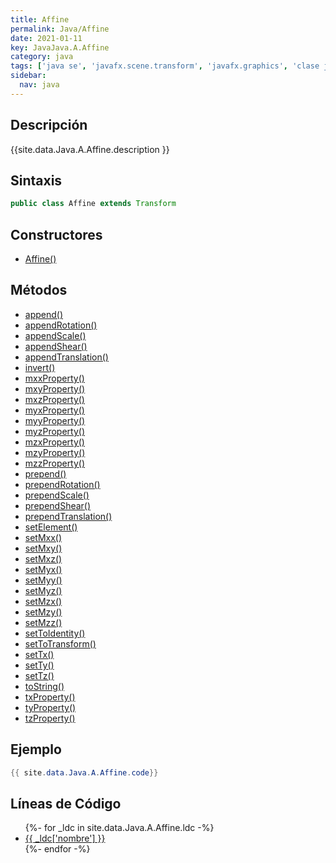 ```yaml
---
title: Affine
permalink: Java/Affine
date: 2021-01-11
key: JavaJava.A.Affine
category: java
tags: ['java se', 'javafx.scene.transform', 'javafx.graphics', 'clase java', 'JavaFX 2.0']
sidebar: 
  nav: java
---
```


## Descripción
{{site.data.Java.A.Affine.description }}

## Sintaxis
~~~java
public class Affine extends Transform
~~~

## Constructores
* [Affine()](/Java/Affine/Affine/)

## Métodos
* [append()](/Java/Affine/append)
* [appendRotation()](/Java/Affine/appendRotation)
* [appendScale()](/Java/Affine/appendScale)
* [appendShear()](/Java/Affine/appendShear)
* [appendTranslation()](/Java/Affine/appendTranslation)
* [invert()](/Java/Affine/invert)
* [mxxProperty()](/Java/Affine/mxxProperty)
* [mxyProperty()](/Java/Affine/mxyProperty)
* [mxzProperty()](/Java/Affine/mxzProperty)
* [myxProperty()](/Java/Affine/myxProperty)
* [myyProperty()](/Java/Affine/myyProperty)
* [myzProperty()](/Java/Affine/myzProperty)
* [mzxProperty()](/Java/Affine/mzxProperty)
* [mzyProperty()](/Java/Affine/mzyProperty)
* [mzzProperty()](/Java/Affine/mzzProperty)
* [prepend()](/Java/Affine/prepend)
* [prependRotation()](/Java/Affine/prependRotation)
* [prependScale()](/Java/Affine/prependScale)
* [prependShear()](/Java/Affine/prependShear)
* [prependTranslation()](/Java/Affine/prependTranslation)
* [setElement()](/Java/Affine/setElement)
* [setMxx()](/Java/Affine/setMxx)
* [setMxy()](/Java/Affine/setMxy)
* [setMxz()](/Java/Affine/setMxz)
* [setMyx()](/Java/Affine/setMyx)
* [setMyy()](/Java/Affine/setMyy)
* [setMyz()](/Java/Affine/setMyz)
* [setMzx()](/Java/Affine/setMzx)
* [setMzy()](/Java/Affine/setMzy)
* [setMzz()](/Java/Affine/setMzz)
* [setToIdentity()](/Java/Affine/setToIdentity)
* [setToTransform()](/Java/Affine/setToTransform)
* [setTx()](/Java/Affine/setTx)
* [setTy()](/Java/Affine/setTy)
* [setTz()](/Java/Affine/setTz)
* [toString()](/Java/Affine/toString)
* [txProperty()](/Java/Affine/txProperty)
* [tyProperty()](/Java/Affine/tyProperty)
* [tzProperty()](/Java/Affine/tzProperty)

## Ejemplo
~~~java
{{ site.data.Java.A.Affine.code}}
~~~

## Líneas de Código
<ul>
{%- for _ldc in site.data.Java.A.Affine.ldc -%}
   <li>
       <a href="{{_ldc['url'] }}">{{ _ldc['nombre'] }}</a>
   </li>
{%- endfor -%}
</ul>
